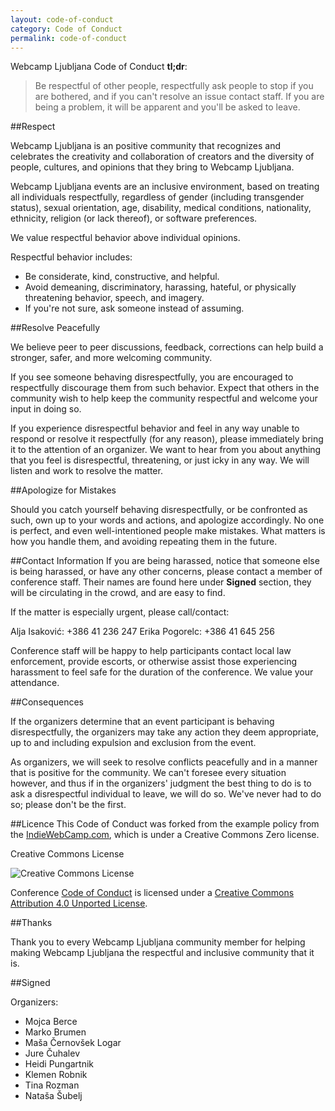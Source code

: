 ```yaml
---
layout: code-of-conduct
category: Code of Conduct
permalink: code-of-conduct
---
```


Webcamp Ljubljana Code of Conduct __tl;dr__:

>Be respectful of other people, respectfully ask people to stop if you are bothered, 
and if you can't resolve an issue contact staff. If you are being a problem, it will be apparent and you'll be asked to leave.

##Respect

Webcamp Ljubljana is an positive community that recognizes and celebrates the creativity and collaboration of creators and the diversity of people, cultures, and opinions that they bring to Webcamp Ljubljana.

Webcamp Ljubljana events are an inclusive environment, based on treating all individuals respectfully, regardless of gender (including transgender status), sexual orientation, age, disability, medical conditions, nationality, ethnicity, religion (or lack thereof), or software preferences.

We value respectful behavior above individual opinions.

Respectful behavior includes:

* Be considerate, kind, constructive, and helpful. 
* Avoid demeaning, discriminatory, harassing, hateful, or physically threatening behavior, speech, and imagery. 
* If you're not sure, ask someone instead of assuming.

##Resolve Peacefully

We believe peer to peer discussions, feedback, corrections can help build a stronger, safer, and more welcoming community.

If you see someone behaving disrespectfully, you are encouraged to respectfully discourage them from such behavior. Expect that others in the community wish to help keep the community respectful and welcome your input in doing so.

If you experience disrespectful behavior and feel in any way unable to respond or resolve it respectfully (for any reason), please immediately bring it to the attention of an organizer. We want to hear from you about anything that you feel is disrespectful, threatening, or just icky in any way. We will listen and work to resolve the matter.

##Apologize for Mistakes

Should you catch yourself behaving disrespectfully, or be confronted as such, own up to your words and actions, and apologize accordingly. No one is perfect, and even well-intentioned people make mistakes. What matters is how you handle them, and avoiding repeating them in the future.

##Contact Information
If you are being harassed, notice that someone else is being harassed, or have any other concerns, please contact a member of conference staff. Their names are found here under __Signed__ section, they will be circulating in the crowd, 
and are easy to find. 

If the matter is especially urgent, please call/contact:

Alja Isaković: +386 41 236 247 
Erika Pogorelc: +386 41 645 256

Conference staff will be happy to help participants contact local law enforcement, provide escorts, or otherwise assist those experiencing harassment to feel safe for the duration of the conference. We value your attendance.

##Consequences

If the organizers determine that an event participant is behaving disrespectfully, the organizers may take any action they deem appropriate, up to and including expulsion and exclusion from the event.

As organizers, we will seek to resolve conflicts peacefully and in a manner that is positive for the community. We can't foresee every situation however, and thus if in the organizers' judgment the best thing to do is to ask a disrespectful individual to leave, we will do so. We've never had to do so; please don't be the first.

##Licence
This Code of Conduct was forked from the example policy from the [IndieWebCamp.com](http://indiewebcamp.com/code-of-conduct), which is under a Creative Commons Zero license.

Creative Commons License 

<img src="http://i.creativecommons.org/l/by/3.0/88x31.png" alt="Creative Commons License" style="border-width: 0;">

Conference [Code of Conduct](http://2015.webcamp.si/code-of-conduct/) is licensed under a [Creative Commons 
Attribution 4.0 Unported License](https://creativecommons.org/licenses/by/4.0/).

##Thanks

Thank you to every Webcamp Ljubljana community member for helping making Webcamp Ljubljana the respectful and inclusive community that it is.

##Signed

Organizers:

* Mojca Berce
* Marko Brumen
* Maša Černovšek Logar
* Jure Čuhalev
* Heidi Pungartnik
* Klemen Robnik
* Tina Rozman
* Nataša Šubelj
